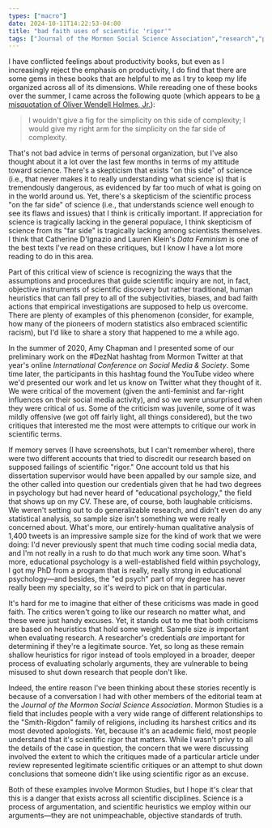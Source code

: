 ```yaml
---
types: ["macro"]
date: 2024-10-11T14:22:53-04:00
title: "bad faith uses of scientific 'rigor'"
tags: ["Journal of the Mormon Social Science Association","research","publishing","DezNat","productivity","Catherine D'Ignazio","Lauren Klein","Data Feminism"]
---
```

I have conflicted feelings about productivity books, but even as I increasingly reject the emphasis on productivity, I do find that there are some gems in these books that are helpful to me as I try to keep my life organized across all of its dimensions. While rereading one of these books over the summer, I came across the following quote (which appears to be [a misquotation of Oliver Wendell Holmes, Jr.](https://en.wikiquote.org/wiki/Oliver_Wendell_Holmes_Jr.)):

> I wouldn't give a fig for the simplicity on this side of complexity; I would give my right arm for the simplicity on the far side of complexity.

That's not bad advice in terms of personal organization, but I've also thought about it a lot over the last few months in terms of my attitude toward science. There's a skepticism that exists "on this side" of science (i.e., that never makes it to really understanding what science is) that is tremendously dangerous, as evidenced by far too much of what is going on in the world around us. Yet, there's a skepticism of the scientific process "on the far side" of science (i.e., that understands science well enough to see its flaws and issues) that I think is critically important. If appreciation for science is tragically lacking in the general populace, I think skepticism of science from its "far side" is tragically lacking among scientists themselves. I think that Catherine D'Ignazio and Lauren Klein's *Data Feminism* is one of the best texts I've read on these critiques, but I know I have a lot more reading to do in this area.

Part of this critical view of science is recognizing the ways that the assumptions and procedures that guide scientific inquiry are not, in fact, objective instruments of scientific discovery but rather traditional, human heuristics that can fall prey to all of the subjectivities, biases, and bad faith actions that empirical investigations are supposed to help us overcome. There are plenty of examples of this phenomenon (consider, for example, how many of the pioneers of modern statistics also embraced scientific racism), but I'd like to share a story that happened to me a while ago.

In the summer of 2020, Amy Chapman and I presented some of our preliminary work on the #DezNat hashtag from Mormon Twitter at that year's online *International Conference on Social Media & Society*. Some time later, the participants in this hashtag found the YouTube video where we'd presented our work and let us know on Twitter what they thought of it. We were critical of the movement (given the anti-feminist and far-right influences on their social media activity), and so we were unsurprised when they were critical of us. Some of the criticism was juvenile, some of it was mildly offensive (we got off fairly light, all things considered), but the two critiques that interested me the most were attempts to critique our work in scientific terms. 

If memory serves (I have screenshots, but I can't remember where), there were two different accounts that tried to discredit our research based on supposed failings of scientific "rigor." One account told us that his dissertation supervisor would have been appalled by our sample size, and the other called into question our credentials given that he had two degrees in psychology but had never heard of "educational psychology," the field that shows up on my CV. These are, of course, both laughable criticisms. We weren't setting out to do generalizable research, and didn't even do any statistical analysis, so sample size isn't something we were really concerned about. What's more, our entirely-human qualitative analysis of 1,400 tweets is an impressive sample size for the kind of work that we were doing: I'd never previously spent that much time coding social media data, and I'm not really in a rush to do that much work any time soon. What's more, educational psychology is a well-established field within psychology, I got my PhD from a program that is really, really strong in educational psychology—and besides, the "ed psych" part of my degree has never really been my specialty, so it's weird to pick on that in particular.

It's hard for me to imagine that either of these criticisms was made in good faith. The critics weren't going to like our research no matter what, and these were just handy excuses. Yet, it stands out to me that both criticisms are based on heuristics that hold some weight. Sample size *is* important when evaluating research. A researcher's credentials *are* important for determining if they're a legitimate source. Yet, so long as these remain shallow heuristics for rigor instead of tools employed in a broader, deeper process of evaluating scholarly arguments, they are vulnerable to being misused to shut down research that people don't like.

Indeed, the entire reason I've been thinking about these stories recently is because of a conversation I had with other members of the editorial team at the *Journal of the Mormon Social Science Association*. Mormon Studies is a field that includes people with a very wide range of different relationships to the "Smith-Rigdon" family of religions, including its harshest critics and its most devoted apologists. Yet, because it's an academic field, most people understand that it's scientific rigor that matters. While I wasn't privy to all the details of the case in question, the concern that we were discussing involved the extent to which the critiques made of a particular article under review represented legitimate scientific critiques or an attempt to shut down conclusions that someone didn't like using scientific rigor as an excuse.

Both of these examples involve Mormon Studies, but I hope it's clear that this is a danger that exists across all scientific disciplines. Science is a process of argumentation, and scientific heuristics we employ within our arguments—they are not unimpeachable, objective standards of truth.
